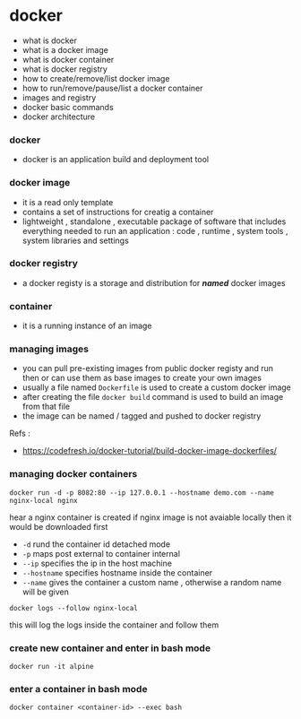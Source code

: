 # docker 

- what is docker 
- what is a docker image
- what is docker container 
- what is docker registry 
- how to create/remove/list  docker image 
- how to run/remove/pause/list a docker container 
- images and registry 
- docker basic commands 
- docker architecture 

### docker 
- docker is an application build and deployment tool 

### docker image 
- it is a read only template 
- contains a set of instructions for creatig a 
container 
- lightweight , standalone , executable package of software that includes everything needed to run an application : code , runtime , system tools , system libraries and settings 

### docker registry 
- a docker registy is a storage and distribution for ___named___ docker images 

### container 
- it is a running instance of an image 


### managing images 
- you can pull pre-existing images from public docker registy and run then or can use them as base images to create your own images 
- usually a file named `Dockerfile` is used to create a custom docker image
- after creating the file `docker build` command is used to build an image from that file 
- the image can be named / tagged and pushed to docker registry 

Refs :
- https://codefresh.io/docker-tutorial/build-docker-image-dockerfiles/ 

### managing docker containers 

```
docker run -d -p 8082:80 --ip 127.0.0.1 --hostname demo.com --name nginx-local nginx 
```

hear a nginx container is created if nginx image is not avaiable locally then it would be downloaded first 
- `-d` rund the container id detached mode 
- `-p` maps post external to container internal 
- `--ip` specifies the ip in the host machine 
- `--hostname` specifies hostname inside the container 
- `--name` gives the container a custom name , otherwise a random name will be given 

```
docker logs --follow nginx-local 
```
this will log the logs inside the container and follow them 

### create new container and enter in bash mode 

```
docker run -it alpine 
```

### enter a container in bash mode 

```
docker container <container-id> --exec bash
```

